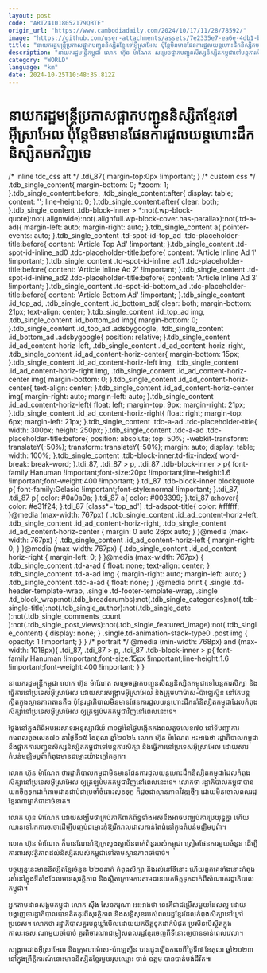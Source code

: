 ```yaml
---
layout: post
code: "ART241018052179QBTE"
origin_url: "https://www.cambodiadaily.com/2024/10/17/11/28/78592/"
image: "https://github.com/user-attachments/assets/7e2335e7-ea6e-4db1-b26f-53b90b843c9d"
title: "នាយករដ្ឋមន្ត្រី​ប្រកាស​ផ្អាក​បញ្ជូន​និស្សិត​ខ្មែរ​ទៅ​អ៊ីស្រាអែល ប៉ុន្តែ​មិន​មាន​ផែនការ​ជួល​យន្តហោះ​ដឹក​និស្សិត​មក​វិញ​ទេ"
description: "នាយករដ្ឋមន្ត្រី​កម្ពុជា លោក ហ៊ុន ម៉ាណែត សម្រេច​ផ្អាក​បញ្ជូន​សិស្ស​និស្សិត​កម្ពុជា​ទៅ​បន្ត​ការ​សិក្សា និង​ធ្វើការ​នៅ​ប្រទេស​អ៊ីស្រាអែល ដោយសារ​សង្គ្រាម​អ៊ីស្រាអែល និង​ក្រុម​ហាម៉ាស-ប៉ាឡេស្ទីន នៅតែ​បន្ត​ស្ថិត​ក្នុង​ស្ថានភាព​តានតឹង ប៉ុន្តែ​រដ្ឋាភិបាល​មិន​មាន​ផែនការ​ជួល​យន្តហោះ​ដឹកនាំ​និស្សិត​កម្ពុជា​ដែល​កំពុង​សិក្សា​នៅ​ប្រទេស​អ៊ីស្រាអែល ឲ្យ​ត្រឡប់​មក​កម្ពុជា​វិញ​នៅ​ពេលនេះ​ទេ។"
category: "WORLD"
language: "km"
date: 2024-10-25T10:48:35.812Z
---
```


# នាយករដ្ឋមន្ត្រី​ប្រកាស​ផ្អាក​បញ្ជូន​និស្សិត​ខ្មែរ​ទៅ​អ៊ីស្រាអែល ប៉ុន្តែ​មិន​មាន​ផែនការ​ជួល​យន្តហោះ​ដឹក​និស្សិត​មក​វិញ​ទេ

/\* inline tdc\_css att \*/ .tdi\_87{ margin-top:0px !important; } /\* custom css \*/ .tdb\_single\_content{ margin-bottom: 0; \*zoom: 1; }.tdb\_single\_content:before, .tdb\_single\_content:after{ display: table; content: ''; line-height: 0; }.tdb\_single\_content:after{ clear: both; }.tdb\_single\_content .tdb-block-inner > \*:not(.wp-block-quote):not(.alignwide):not(.alignfull.wp-block-cover.has-parallax):not(.td-a-ad){ margin-left: auto; margin-right: auto; }.tdb\_single\_content a{ pointer-events: auto; }.tdb\_single\_content .td-spot-id-top\_ad .tdc-placeholder-title:before{ content: 'Article Top Ad' !important; }.tdb\_single\_content .td-spot-id-inline\_ad0 .tdc-placeholder-title:before{ content: 'Article Inline Ad 1' !important; }.tdb\_single\_content .td-spot-id-inline\_ad1 .tdc-placeholder-title:before{ content: 'Article Inline Ad 2' !important; }.tdb\_single\_content .td-spot-id-inline\_ad2 .tdc-placeholder-title:before{ content: 'Article Inline Ad 3' !important; }.tdb\_single\_content .td-spot-id-bottom\_ad .tdc-placeholder-title:before{ content: 'Article Bottom Ad' !important; }.tdb\_single\_content .id\_top\_ad, .tdb\_single\_content .id\_bottom\_ad{ clear: both; margin-bottom: 21px; text-align: center; }.tdb\_single\_content .id\_top\_ad img, .tdb\_single\_content .id\_bottom\_ad img{ margin-bottom: 0; }.tdb\_single\_content .id\_top\_ad .adsbygoogle, .tdb\_single\_content .id\_bottom\_ad .adsbygoogle{ position: relative; }.tdb\_single\_content .id\_ad\_content-horiz-left, .tdb\_single\_content .id\_ad\_content-horiz-right, .tdb\_single\_content .id\_ad\_content-horiz-center{ margin-bottom: 15px; }.tdb\_single\_content .id\_ad\_content-horiz-left img, .tdb\_single\_content .id\_ad\_content-horiz-right img, .tdb\_single\_content .id\_ad\_content-horiz-center img{ margin-bottom: 0; }.tdb\_single\_content .id\_ad\_content-horiz-center{ text-align: center; }.tdb\_single\_content .id\_ad\_content-horiz-center img{ margin-right: auto; margin-left: auto; }.tdb\_single\_content .id\_ad\_content-horiz-left{ float: left; margin-top: 9px; margin-right: 21px; }.tdb\_single\_content .id\_ad\_content-horiz-right{ float: right; margin-top: 6px; margin-left: 21px; }.tdb\_single\_content .tdc-a-ad .tdc-placeholder-title{ width: 300px; height: 250px; }.tdb\_single\_content .tdc-a-ad .tdc-placeholder-title:before{ position: absolute; top: 50%; -webkit-transform: translateY(-50%); transform: translateY(-50%); margin: auto; display: table; width: 100%; }.tdb\_single\_content .tdb-block-inner.td-fix-index{ word-break: break-word; }.tdi\_87, .tdi\_87 > p, .tdi\_87 .tdb-block-inner > p{ font-family:Hanuman !important;font-size:20px !important;line-height:1.6 !important;font-weight:400 !important; }.tdi\_87 .tdb-block-inner blockquote p{ font-family:Gelasio !important;font-style:normal !important; }.tdi\_87, .tdi\_87 p{ color: #0a0a0a; }.tdi\_87 a{ color: #003399; }.tdi\_87 a:hover{ color: #e31f24; }.tdi\_87 \[class\*='top\_ad'\] .td-adspot-title{ color: #ffffff; }@media (max-width: 767px) { .tdb\_single\_content .id\_ad\_content-horiz-left, .tdb\_single\_content .id\_ad\_content-horiz-right, .tdb\_single\_content .id\_ad\_content-horiz-center { margin: 0 auto 26px auto; } }@media (max-width: 767px) { .tdb\_single\_content .id\_ad\_content-horiz-left { margin-right: 0; } }@media (max-width: 767px) { .tdb\_single\_content .id\_ad\_content-horiz-right { margin-left: 0; } }@media (max-width: 767px) { .tdb\_single\_content .td-a-ad { float: none; text-align: center; } .tdb\_single\_content .td-a-ad img { margin-right: auto; margin-left: auto; } .tdb\_single\_content .tdc-a-ad { float: none; } }@media print { .single .td-header-template-wrap, .single .td-footer-template-wrap, .single .td\_block\_wrap:not(.tdb\_breadcrumbs):not(.tdb\_single\_categories):not(.tdb-single-title):not(.tdb\_single\_author):not(.tdb\_single\_date ):not(.tdb\_single\_comments\_count ):not(.tdb\_single\_post\_views):not(.tdb\_single\_featured\_image):not(.tdb\_single\_content) { display: none; } .single.td-animation-stack-type0 .post img { opacity: 1 !important; } } /\* portrait \*/ @media (min-width: 768px) and (max-width: 1018px){ .tdi\_87, .tdi\_87 > p, .tdi\_87 .tdb-block-inner > p{ font-family:Hanuman !important;font-size:15px !important;line-height:1.6 !important;font-weight:400 !important; } }

នាយករដ្ឋមន្ត្រី​កម្ពុជា លោក ហ៊ុន ម៉ាណែត សម្រេច​ផ្អាក​បញ្ជូន​សិស្ស​និស្សិត​កម្ពុជា​ទៅ​បន្ត​ការ​សិក្សា និង​ធ្វើការ​នៅ​ប្រទេស​អ៊ីស្រាអែល ដោយសារ​សង្គ្រាម​អ៊ីស្រាអែល និង​ក្រុម​ហាម៉ាស-ប៉ាឡេស្ទីន នៅតែ​បន្ត​ស្ថិត​ក្នុង​ស្ថានភាព​តានតឹង ប៉ុន្តែ​រដ្ឋាភិបាល​មិន​មាន​ផែនការ​ជួល​យន្តហោះ​ដឹកនាំ​និស្សិត​កម្ពុជា​ដែល​កំពុង​សិក្សា​នៅ​ប្រទេស​អ៊ីស្រាអែល ឲ្យ​ត្រឡប់​មក​កម្ពុជា​វិញ​នៅ​ពេលនេះ​ទេ។

ថ្លែង​នៅ​ក្នុង​ពិធី​អបអរ​សាទរ​អនុស្សាវរីយ៍ ៣០​ឆ្នាំ​នៃ​ថ្ងៃ​បង្កើត​កងពលតូច​លេខ​៧០ នៅ​ទីបញ្ជាការ​កងពលតូច​លេខ​៧០ នា​ថ្ងៃទី​១៥ ខែ​តុលា ឆ្នាំ​២០២៤ លោក ហ៊ុន ម៉ាណែត អះអាង​ថា រដ្ឋាភិបាល​កម្ពុជា​នឹង​ផ្អាក​ការ​បញ្ជូន​សិស្ស​និស្សិត​កម្ពុជា​ទៅ​បន្ត​ការ​សិក្សា និង​ធ្វើការ​នៅ​ប្រទេស​អ៊ីស្រាអែល ដោយសារ​តំបន់​មជ្ឈិមបូព៌ា​កំពុង​មាន​ជម្លោះ​យ៉ាង​ក្តៅ​គគុក។

លោក ហ៊ុន ម៉ាណែត ថា​រដ្ឋាភិបាល​កម្ពុជា​មិន​មាន​ផែនការ​ជួល​យន្តហោះ​ដឹក​និស្សិត​កម្ពុជា​ដែល​កំពុង​សិក្សា​នៅ​ប្រទេស​អ៊ីស្រាអែល ឲ្យ​ត្រឡប់​មក​កម្ពុជា​វិញ​នៅ​ពេលនេះ​ទេ។ លោក​ថា រដ្ឋាភិបាល​កម្ពុជា​បាន​យកចិត្ត​ទុកដាក់​តាមដាន​ជាប់​ជា​ប្រចាំ​ចំពោះ​សុខទុក្ខ ក៏ដូចជា​ស្ថានភាព​វិវឌ្ឍ​ថ្មីៗ ដោយ​មិន​ចោល​ពលរដ្ឋ​ខ្មែរ​ណា​ម្នាក់​ជាដាច់ខាត។

លោក ហ៊ុន ម៉ាណែត ដោយ​សង្ឃឹម​ថា​គ្រប់​ភាគី​ពាក់ព័ន្ធ​ទាំងអស់​នឹង​អាច​បញ្ឈប់​ការ​ប្រយុទ្ធ​គ្នា ហើយ​ឈាន​ទៅ​រក​ការ​ចរចា​ដើម្បី​បញ្ចប់​ជម្លោះ​កុំ​ឱ្យ​រីករាលដាល​កាន់តែ​ធំ​នៅ​ក្នុង​តំបន់​មជ្ឈិមបូព៌ា។

លោក ហ៊ុន ម៉ាណែត ក៏​បាន​ណែនាំ​ឱ្យ​ក្រសួង​ស្ថាប័ន​ពាក់ព័ន្ធ​របស់​កម្ពុជា ត្រៀម​ផែនការ​មួយ​ចំនួន ដើម្បី​ការពារ​សុវត្ថិភាព​ដល់​និស្សិត​របស់​កម្ពុជា​ទៅ​តាម​ស្ថានភាព​ចាំបាច់។

បច្ចុប្បន្ន​នេះ​មាន​និស្សិត​ខ្មែរ​ចំនួន ២២០​នាក់ កំពុង​សិក្សា និង​រស់នៅ​ទីនោះ ហើយ​ពួកគេ​ទាំងនោះ​កំពុង​រស់នៅ​ក្នុង​ទីតាំង​ដែល​មាន​សុវត្ថិភាព និង​ស្ថិត​ក្រោម​ការ​តាមដាន​យកចិត្ត​ទុកដាក់​ពី​សំណាក់​រដ្ឋាភិបាល​កម្ពុជា។

អ្នក​តាមដាន​សង្គម​កម្ពុជា លោក ស៊ឹង សែនករុណា អះអាង​ថា នេះ​គឺជា​ជម្រើស​មួយ​ដែល​ល្អ ដោយ​បង្ហាញ​ថា​រដ្ឋាភិបាល​បាន​គិតគូរ​ពី​សុវត្ថិភាព និង​សន្តិសុខ​របស់​ពលរដ្ឋ​ខ្មែរ​ដែល​កំពុង​សិក្សា​នៅ​ក្រៅ​ប្រទេស។ លោក​ថា រដ្ឋាភិបាល​គួរ​បន្ត​ឃ្លាំមើល​ដោយ​យកចិត្ត​ទុកដាក់​បំផុត ប្រសិនបើ​ស្ថិត​ក្នុង​កាលៈទេសៈ​ណា​មួយ​ចាំបាច់ គួរ​ពិចារណា​ជម្លៀស​ពលរដ្ឋ​ខ្មែរ​ចេញពី​ទីនោះ​ឲ្យ​បាន​ទាន់​ពេលវេលា។

សង្គ្រាម​រវាង​អ៊ីស្រាអែល និង​ក្រុម​ហាម៉ាស-ប៉ាឡេស្ទីន បាន​ផ្ទុះ​ឡើង​កាលពី​ថ្ងៃទី​៧ ខែ​តុលា ឆ្នាំ​២០២៣ នៅ​ក្នុង​ព្រឹត្តិការណ៍​នោះ​មាន​និស្សិត​ខ្មែរ​មួយ​រូប​ឈ្មោះ ចាន់ ឧត្តម បាន​បាត់បង់​ជីវិត៕